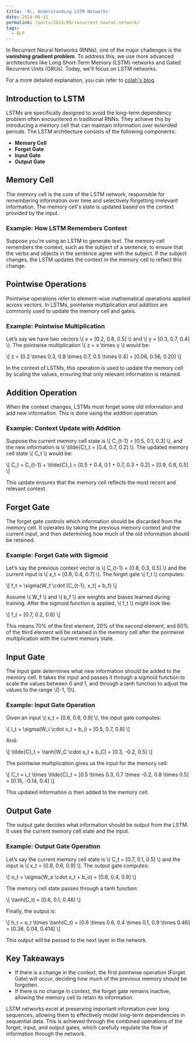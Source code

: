 ```yaml
---
title: '9\. Understanding LSTM Networks'
date: 2024-08-31
permalink: /posts/2024/08/recurrent-neural-network/
tags:
  - NLP
---
```



In Recurrent Neural Networks (RNNs), one of the major challenges is the **vanishing gradient problem**. To address this, we use more advanced architectures like Long Short-Term Memory (LSTM) networks and Gated Recurrent Units (GRUs). Today, we'll focus on LSTM networks.

For a more detailed explanation, you can refer to [colah's blog](https://colah.github.io/posts/2015-08-Understanding-LSTMs/).

## Introduction to LSTM

LSTMs are specifically designed to avoid the long-term dependency problem often encountered in traditional RNNs. They achieve this by introducing a memory cell that can maintain information over extended periods. The LSTM architecture consists of the following components:

- **Memory Cell**
- **Forget Gate**
- **Input Gate**
- **Output Gate**

## Memory Cell

The memory cell is the core of the LSTM network, responsible for remembering information over time and selectively forgetting irrelevant information. The memory cell's state is updated based on the context provided by the input.

### Example: How LSTM Remembers Context

Suppose you're using an LSTM to generate text. The memory cell remembers the context, such as the subject of a sentence, to ensure that the verbs and objects in the sentence agree with the subject. If the subject changes, the LSTM updates the context in the memory cell to reflect this change.

## Pointwise Operations

Pointwise operations refer to element-wise mathematical operations applied across vectors. In LSTMs, pointwise multiplication and addition are commonly used to update the memory cell and gates.

### Example: Pointwise Multiplication

Let’s say we have two vectors \\( x = [0.2, 0.8, 0.5] \\) and \\( y = [0.3, 0.7, 0.4] \\). The pointwise multiplication \\( z = x \times y \\) would be:

\\[
z = [0.2 \times 0.3, 0.8 \times 0.7, 0.5 \times 0.4] = [0.06, 0.56, 0.20]
\\]

In the context of LSTMs, this operation is used to update the memory cell by scaling the values, ensuring that only relevant information is retained.

## Addition Operation

When the context changes, LSTMs must forget some old information and add new information. This is done using the addition operation.

### Example: Context Update with Addition

Suppose the current memory cell state is \\( C_{t-1} = [0.5, 0.1, 0.3] \\), and the new information is \\( \tilde{C}_t = [0.4, 0.7, 0.2] \\). The updated memory cell state \\( C_t \\) would be:

\\[
C_t = C_{t-1} + \tilde{C}_t = [0.5 + 0.4, 0.1 + 0.7, 0.3 + 0.2] = [0.9, 0.8, 0.5]
\\]

This update ensures that the memory cell reflects the most recent and relevant context.

## Forget Gate

The forget gate controls which information should be discarded from the memory cell. It operates by taking the previous memory context and the current input, and then determining how much of the old information should be retained.

### Example: Forget Gate with Sigmoid

Let’s say the previous context vector is \\( C_{t-1} = [0.8, 0.3, 0.5] \\) and the current input is \\( x_t = [0.9, 0.4, 0.7] \\). The forget gate \\( f_t \\) computes:

\\[
f_t = \sigma(W_f \cdot [C_{t-1}, x_t] + b_f)
\\]

Assume \\( W_f \\) and \\( b_f \\) are weights and biases learned during training. After the sigmoid function is applied, \\( f_t \\) might look like:

\\[
f_t = [0.7, 0.2, 0.6]
\\]

This means 70% of the first element, 20% of the second element, and 60% of the third element will be retained in the memory cell after the pointwise multiplication with the current memory state.

## Input Gate

The input gate determines what new information should be added to the memory cell. It takes the input and passes it through a sigmoid function to scale the values between 0 and 1, and through a tanh function to adjust the values to the range \\([-1, 1]\\).

### Example: Input Gate Operation

Given an input \\( x_t = [0.8, 0.6, 0.9] \\), the input gate computes:

\\[
i_t = \sigma(W_i \cdot x_t + b_i) = [0.5, 0.7, 0.8]
\\]

And:

\\[
\tilde{C}_t = \tanh(W_C \cdot x_t + b_C) = [0.3, -0.2, 0.5]
\\]

The pointwise multiplication gives us the input for the memory cell:

\\[
C_t = i_t \times \tilde{C}_t = [0.5 \times 0.3, 0.7 \times -0.2, 0.8 \times 0.5] = [0.15, -0.14, 0.4]
\\]

This updated information is then added to the memory cell.

## Output Gate

The output gate decides what information should be output from the LSTM. It uses the current memory cell state and the input.

### Example: Output Gate Operation

Let’s say the current memory cell state is \\( C_t = [0.7, 0.1, 0.5] \\) and the input is \\( x_t = [0.8, 0.6, 0.9] \\). The output gate computes:

\\[
o_t = \sigma(W_o \cdot x_t + b_o) = [0.6, 0.4, 0.9]
\\]

The memory cell state passes through a tanh function:

\\[
\tanh(C_t) = [0.6, 0.1, 0.46]
\\]

Finally, the output is:

\\[
h_t = o_t \times \tanh(C_t) = [0.6 \times 0.6, 0.4 \times 0.1, 0.9 \times 0.46] = [0.36, 0.04, 0.414]
\\]

This output will be passed to the next layer in the network.

## Key Takeaways

- If there is a change in the context, the first pointwise operation (Forget Gate) will occur, deciding how much of the previous memory should be forgotten.
- If there is no change in context, the forget gate remains inactive, allowing the memory cell to retain its information.

LSTM networks excel at preserving important information over long sequences, allowing them to effectively model long-term dependencies in sequential data. This is achieved through the combined operations of the forget, input, and output gates, which carefully regulate the flow of information through the network.
